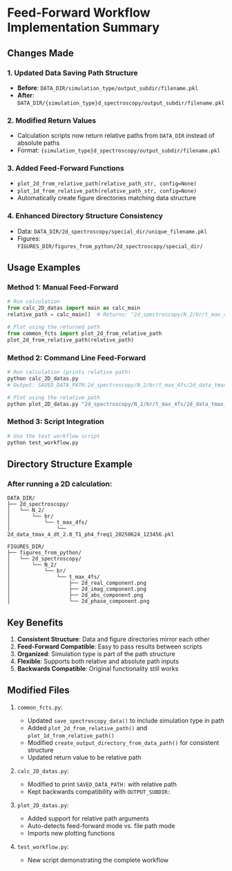 # Feed-Forward Workflow Implementation Summary

## Changes Made

### 1. Updated Data Saving Path Structure
- **Before**: `DATA_DIR/simulation_type/output_subdir/filename.pkl`
- **After**: `DATA_DIR/{simulation_type}d_spectroscopy/output_subdir/filename.pkl`

### 2. Modified Return Values
- Calculation scripts now return relative paths from `DATA_DIR` instead of absolute paths
- Format: `{simulation_type}d_spectroscopy/output_subdir/filename.pkl`

### 3. Added Feed-Forward Functions
- `plot_2d_from_relative_path(relative_path_str, config=None)`
- `plot_1d_from_relative_path(relative_path_str, config=None)`
- Automatically create figure directories matching data structure

### 4. Enhanced Directory Structure Consistency
- Data: `DATA_DIR/2d_spectroscopy/special_dir/unique_filename.pkl`
- Figures: `FIGURES_DIR/figures_from_python/2d_spectroscopy/special_dir/`

## Usage Examples

### Method 1: Manual Feed-Forward
```python
# Run calculation
from calc_2D_datas import main as calc_main
relative_path = calc_main()  # Returns: "2d_spectroscopy/N_2/br/t_max_4fs/2d_data_..."

# Plot using the returned path
from common_fcts import plot_2d_from_relative_path
plot_2d_from_relative_path(relative_path)
```

### Method 2: Command Line Feed-Forward
```bash
# Run calculation (prints relative path)
python calc_2D_datas.py
# Output: SAVED_DATA_PATH:2d_spectroscopy/N_2/br/t_max_4fs/2d_data_tmax_4_dt_2.0_T1_ph4_freq1_20250624_123456.pkl

# Plot using the relative path
python plot_2D_datas.py "2d_spectroscopy/N_2/br/t_max_4fs/2d_data_tmax_4_dt_2.0_T1_ph4_freq1_20250624_123456.pkl"
```

### Method 3: Script Integration
```python
# Use the test workflow script
python test_workflow.py
```

## Directory Structure Example

### After running a 2D calculation:
```
DATA_DIR/
├── 2d_spectroscopy/
│   └── N_2/
│       └── br/
│           └── t_max_4fs/
│               └── 2d_data_tmax_4_dt_2.0_T1_ph4_freq1_20250624_123456.pkl

FIGURES_DIR/
├── figures_from_python/
│   └── 2d_spectroscopy/
│       └── N_2/
│           └── br/
│               └── t_max_4fs/
│                   ├── 2d_real_component.png
│                   ├── 2d_imag_component.png
│                   ├── 2d_abs_component.png
│                   └── 2d_phase_component.png
```

## Key Benefits

1. **Consistent Structure**: Data and figure directories mirror each other
2. **Feed-Forward Compatible**: Easy to pass results between scripts
3. **Organized**: Simulation type is part of the path structure
4. **Flexible**: Supports both relative and absolute path inputs
5. **Backwards Compatible**: Original functionality still works

## Modified Files

1. `common_fcts.py`: 
   - Updated `save_spectroscopy_data()` to include simulation type in path
   - Added `plot_2d_from_relative_path()` and `plot_1d_from_relative_path()`
   - Modified `create_output_directory_from_data_path()` for consistent structure
   - Updated return value to be relative path

2. `calc_2D_datas.py`:
   - Modified to print `SAVED_DATA_PATH:` with relative path
   - Kept backwards compatibility with `OUTPUT_SUBDIR:`

3. `plot_2D_datas.py`:
   - Added support for relative path arguments
   - Auto-detects feed-forward mode vs. file path mode
   - Imports new plotting functions

4. `test_workflow.py`: 
   - New script demonstrating the complete workflow
